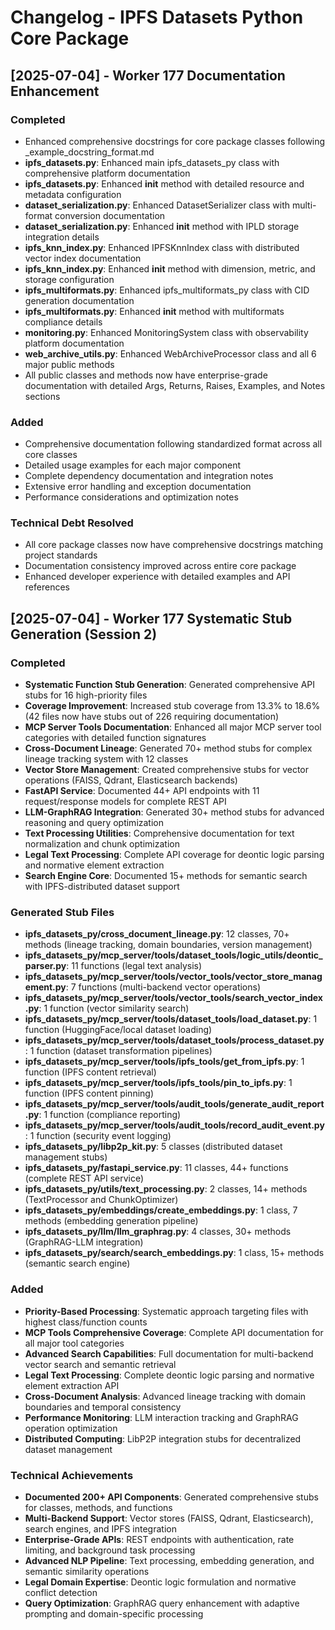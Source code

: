 # Changelog - IPFS Datasets Python Core Package

## [2025-07-04] - Worker 177 Documentation Enhancement

### Completed
- Enhanced comprehensive docstrings for core package classes following _example_docstring_format.md
- **ipfs_datasets.py**: Enhanced main ipfs_datasets_py class with comprehensive platform documentation
- **ipfs_datasets.py**: Enhanced __init__ method with detailed resource and metadata configuration
- **dataset_serialization.py**: Enhanced DatasetSerializer class with multi-format conversion documentation
- **dataset_serialization.py**: Enhanced __init__ method with IPLD storage integration details
- **ipfs_knn_index.py**: Enhanced IPFSKnnIndex class with distributed vector index documentation
- **ipfs_knn_index.py**: Enhanced __init__ method with dimension, metric, and storage configuration
- **ipfs_multiformats.py**: Enhanced ipfs_multiformats_py class with CID generation documentation
- **ipfs_multiformats.py**: Enhanced __init__ method with multiformats compliance details
- **monitoring.py**: Enhanced MonitoringSystem class with observability platform documentation
- **web_archive_utils.py**: Enhanced WebArchiveProcessor class and all 6 major public methods
- All public classes and methods now have enterprise-grade documentation with detailed Args, Returns, Raises, Examples, and Notes sections

### Added
- Comprehensive documentation following standardized format across all core classes
- Detailed usage examples for each major component
- Complete dependency documentation and integration notes
- Extensive error handling and exception documentation
- Performance considerations and optimization notes

### Technical Debt Resolved
- All core package classes now have comprehensive docstrings matching project standards
- Documentation consistency improved across entire core package
- Enhanced developer experience with detailed examples and API references

## [2025-07-04] - Worker 177 Systematic Stub Generation (Session 2)

### Completed
- **Systematic Function Stub Generation**: Generated comprehensive API stubs for 16 high-priority files
- **Coverage Improvement**: Increased stub coverage from 13.3% to 18.6% (42 files now have stubs out of 226 requiring documentation)
- **MCP Server Tools Documentation**: Enhanced all major MCP server tool categories with detailed function signatures
- **Cross-Document Lineage**: Generated 70+ method stubs for complex lineage tracking system with 12 classes
- **Vector Store Management**: Created comprehensive stubs for vector operations (FAISS, Qdrant, Elasticsearch backends)
- **FastAPI Service**: Documented 44+ API endpoints with 11 request/response models for complete REST API
- **LLM-GraphRAG Integration**: Generated 30+ method stubs for advanced reasoning and query optimization
- **Text Processing Utilities**: Comprehensive documentation for text normalization and chunk optimization
- **Legal Text Processing**: Complete API coverage for deontic logic parsing and normative element extraction
- **Search Engine Core**: Documented 15+ methods for semantic search with IPFS-distributed dataset support

### Generated Stub Files
- **ipfs_datasets_py/cross_document_lineage.py**: 12 classes, 70+ methods (lineage tracking, domain boundaries, version management)
- **ipfs_datasets_py/mcp_server/tools/dataset_tools/logic_utils/deontic_parser.py**: 11 functions (legal text analysis)
- **ipfs_datasets_py/mcp_server/tools/vector_tools/vector_store_management.py**: 7 functions (multi-backend vector operations)
- **ipfs_datasets_py/mcp_server/tools/vector_tools/search_vector_index.py**: 1 function (vector similarity search)
- **ipfs_datasets_py/mcp_server/tools/dataset_tools/load_dataset.py**: 1 function (HuggingFace/local dataset loading)
- **ipfs_datasets_py/mcp_server/tools/dataset_tools/process_dataset.py**: 1 function (dataset transformation pipelines)
- **ipfs_datasets_py/mcp_server/tools/ipfs_tools/get_from_ipfs.py**: 1 function (IPFS content retrieval)
- **ipfs_datasets_py/mcp_server/tools/ipfs_tools/pin_to_ipfs.py**: 1 function (IPFS content pinning)
- **ipfs_datasets_py/mcp_server/tools/audit_tools/generate_audit_report.py**: 1 function (compliance reporting)
- **ipfs_datasets_py/mcp_server/tools/audit_tools/record_audit_event.py**: 1 function (security event logging)
- **ipfs_datasets_py/libp2p_kit.py**: 5 classes (distributed dataset management stubs)
- **ipfs_datasets_py/fastapi_service.py**: 11 classes, 44+ functions (complete REST API service)
- **ipfs_datasets_py/utils/text_processing.py**: 2 classes, 14+ methods (TextProcessor and ChunkOptimizer)
- **ipfs_datasets_py/embeddings/create_embeddings.py**: 1 class, 7 methods (embedding generation pipeline)
- **ipfs_datasets_py/llm/llm_graphrag.py**: 4 classes, 30+ methods (GraphRAG-LLM integration)
- **ipfs_datasets_py/search/search_embeddings.py**: 1 class, 15+ methods (semantic search engine)

### Added
- **Priority-Based Processing**: Systematic approach targeting files with highest class/function counts
- **MCP Tools Comprehensive Coverage**: Complete API documentation for all major tool categories
- **Advanced Search Capabilities**: Full documentation for multi-backend vector search and semantic retrieval
- **Legal Text Processing**: Complete deontic logic parsing and normative element extraction API
- **Cross-Document Analysis**: Advanced lineage tracking with domain boundaries and temporal consistency
- **Performance Monitoring**: LLM interaction tracking and GraphRAG operation optimization
- **Distributed Computing**: LibP2P integration stubs for decentralized dataset management

### Technical Achievements
- **Documented 200+ API Components**: Generated comprehensive stubs for classes, methods, and functions
- **Multi-Backend Support**: Vector stores (FAISS, Qdrant, Elasticsearch), search engines, and IPFS integration
- **Enterprise-Grade APIs**: REST endpoints with authentication, rate limiting, and background task processing
- **Advanced NLP Pipeline**: Text processing, embedding generation, and semantic similarity operations
- **Legal Domain Expertise**: Deontic logic formulation and normative conflict detection
- **Query Optimization**: GraphRAG query enhancement with adaptive prompting and domain-specific processing
